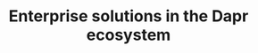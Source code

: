 ---
title: "Enterprise solutions in the Dapr ecosystem"
#subtitle: ""
# meta description
description: "Enterprise solutions for the Dapr ecosystem"
draft: false

companies:

  - logo : "images/enterprise/diagrid.png"
    alt: "Diagrid Enterprise for Dapr"
    title: "Diagrid Enterprise Support for Dapr"
    summary: "<b>Diagrid Enterprise</b> makes running Dapr easier and more secure. It includes 24/7 production support, expert guidance, OSS CVE resolution, and architectural reviews & training. It also provides access to Conductor, a solution to fully automate & monitor Dapr across all your Kubernetes clusters, and D3E, a security enhanced, signed Dapr binaries including enterprise features for multi-tenancy and minimized RBAC permissions."
    title2: "Diagrid Catalyst"
    summary2: "<b>Diagrid Catalyst</b> provides workflows and Agentic AI for the Enterprise. With fail-proof workflows and durable agents, your distributed applications are smarter, more reliable, more portable.  Spend less time worrying, and more time building."
    cta :
      enable : true
      label : "Visit website"
      link : "https://www.diagrid.io"

  - logo : "images/enterprise/azure.png"
    alt: "Azure Container Apps"
    title: "Azure Container Apps"
    summary: "Azure Container Apps is a fully managed Kubernetes-based application platform that helps you deploy apps from code or containers without orchestrating complex infrastructure. Build heterogeneous modern apps or microservices with unified centralized networking, observability, dynamic scaling, and configuration for higher productivity. Design resilient microservices with full support for Dapr and dynamic scaling powered by KEDA."
    cta :
      enable : true
      label : "Visit website"
      link : "https://azure.microsoft.com/en-us/products/container-apps/"

  - logo : "images/enterprise/intentarchitect.png"
    alt: "Intent Architect"
    title: "Intent Architect"
    summary: "Pick your architecture, technologies and coding standards and write your next .NET application in no time. A next generation platform to control your architecture, your way. Massively boost your developers’ productivity, consistency and accuracy without sacrificing codebase control and customizability."
    cta :
      enable : true
      label : "Visit website"
      link : "https://intentarchitect.com/"

---